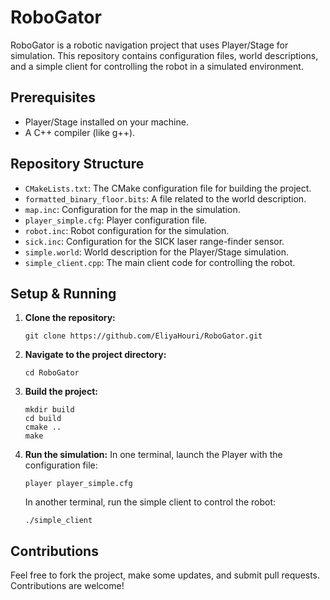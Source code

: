 
# RoboGator

RoboGator is a robotic navigation project that uses Player/Stage for simulation. This repository contains configuration files, world descriptions, and a simple client for controlling the robot in a simulated environment.

## Prerequisites

- Player/Stage installed on your machine.
- A C++ compiler (like g++).

## Repository Structure

- `CMakeLists.txt`: The CMake configuration file for building the project.
- `formatted_binary_floor.bits`: A file related to the world description.
- `map.inc`: Configuration for the map in the simulation.
- `player_simple.cfg`: Player configuration file.
- `robot.inc`: Robot configuration for the simulation.
- `sick.inc`: Configuration for the SICK laser range-finder sensor.
- `simple.world`: World description for the Player/Stage simulation.
- `simple_client.cpp`: The main client code for controlling the robot.

## Setup & Running

1. **Clone the repository:**
    ```
    git clone https://github.com/EliyaHouri/RoboGator.git
    ```
2. **Navigate to the project directory:**
    ```
    cd RoboGator
    ```
3. **Build the project:**
    ```
    mkdir build
    cd build
    cmake ..
    make
    ```
4. **Run the simulation:**
    In one terminal, launch the Player with the configuration file:
    ```
    player player_simple.cfg
    ```
    In another terminal, run the simple client to control the robot:
    ```
    ./simple_client
    ```

## Contributions

Feel free to fork the project, make some updates, and submit pull requests. Contributions are welcome!
